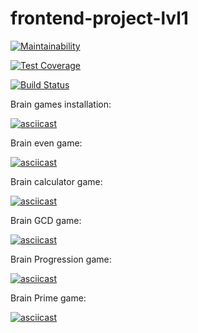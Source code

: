 # frontend-project-lvl1
[![Maintainability](https://api.codeclimate.com/v1/badges/a99a88d28ad37a79dbf6/maintainability)](https://codeclimate.com/github/codeclimate/codeclimate/maintainability)

[![Test Coverage](https://api.codeclimate.com/v1/badges/a99a88d28ad37a79dbf6/test_coverage)](https://codeclimate.com/github/codeclimate/codeclimate/test_coverage)

[![Build Status](https://travis-ci.org/eligoldf/frontend-project-lvl1.svg?branch=master)](https://travis-ci.org/eligoldf/frontend-project-lvl1)

Brain games installation:

[![asciicast](https://asciinema.org/a/w5gthm2gvpLSuVQnQHe9b1HVl.svg)](https://asciinema.org/a/w5gthm2gvpLSuVQnQHe9b1HVl)

Brain even game:

[![asciicast](https://asciinema.org/a/FF4JZ11BlCsM800SKJzOVJdYE.svg)](https://asciinema.org/a/FF4JZ11BlCsM800SKJzOVJdYE)

Brain calculator game:

[![asciicast](https://asciinema.org/a/pTqLP6HXGl9XEq3gow2fRrMNY.svg)](https://asciinema.org/a/pTqLP6HXGl9XEq3gow2fRrMNY)

Brain GCD game: 

[![asciicast](https://asciinema.org/a/KN7IS9tynlnHeAalIi0glgsRc.svg)](https://asciinema.org/a/KN7IS9tynlnHeAalIi0glgsRc)

Brain Progression game: 

[![asciicast](https://asciinema.org/a/mJnnavGE0Iv4JqMrKdN6TpXWA.svg)](https://asciinema.org/a/mJnnavGE0Iv4JqMrKdN6TpXWA)

Brain Prime game: 

[![asciicast](https://asciinema.org/a/peR6DSbl4fVkudgBn9VolHAsc.svg)](https://asciinema.org/a/peR6DSbl4fVkudgBn9VolHAsc)

